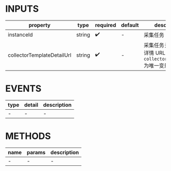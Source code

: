 [//]: # "business-bricks/monitor-collect/collector-job-detail.ts"

# INPUTS

| property                   | type   | required | default | description                                                       |
| -------------------------- | ------ | -------- | ------- | ----------------------------------------------------------------- |
| instanceId                 | string | ✔️       | -       | 采集任务 ID                                                       |
| collectorTemplateDetailUrl | string | ✔️       | -       | 采集任务关联的模板详情 URL 模板, `collectorTemplateId` 为唯一变量 |

# EVENTS

| type | detail | description |
| ---- | ------ | ----------- |
| -    | -      | -           |

# METHODS

| name | params | description |
| ---- | ------ | ----------- |
| -    | -      | -           |
